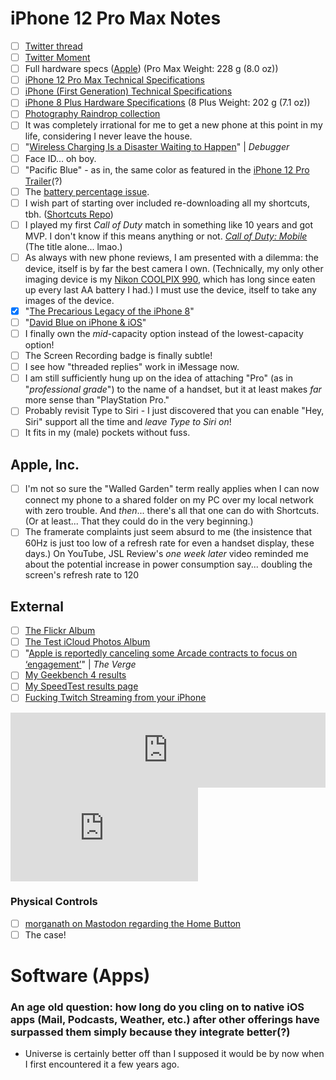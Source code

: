 # iPhone 12 Pro Max Notes

- [ ] [Twitter thread](https://twitter.com/NeoYokel/status/1335313244949508101)
- [ ] [Twitter Moment](https://twitter.com/i/events/1335684188654231552?s=20)
- [ ] Full hardware specs ([Apple](https://www.apple.com/iphone-12-pro/specs/)) (Pro Max Weight: 228 g (8.0 oz))
- [ ] [iPhone 12 Pro Max Technical Specifications](https://support.apple.com/kb/SP832?locale=en_US)
- [ ] [iPhone (First Generation) Technical Specifications](https://support.apple.com/kb/SP2?viewlocale=en_US&locale=en_US)
- [ ] [iPhone 8 Plus Hardware Specifications](https://support.apple.com/kb/SP768?locale=en_US) (8 Plus Weight: 202 g (7.1 oz))
- [ ] [Photography Raindrop collection](https://raindrop.io/collection/15007128)
- [ ] It was completely irrational for me to get a new phone at this point in my life, considering I never leave the house.
- [ ] "[Wireless Charging Is a Disaster Waiting to Happen](https://debugger.medium.com/wireless-charging-is-a-disaster-waiting-to-happen-48afdde70ed9)" | *Debugger*
- [ ] Face ID... oh boy.
- [ ] "Pacific Blue" - as in, the same color as featured in the [iPhone 12 Pro Trailer](https://youtu.be/cnXapYkboRQ)(?)
- [ ] The [battery percentage issue](https://www.imore.com/how-get-battery-percentage-your-iphone-x).
- [ ] I wish part of starting over included re-downloading all my shortcuts, tbh. ([Shortcuts Repo](https://github.com/extratone/shortcuts))
- [ ] I played my first *Call of Duty* match in something like 10 years and got MVP. I don't know if this means anything or not. [*Call of Duty: Mobile*](https://apps.apple.com/us/app/call-of-duty-mobile/id1287282214) (The title alone... lmao.)
- [ ] As always with new phone reviews, I am presented with a dilemma: the device, itself is by far the best camera I own. (Technically, my only other imaging device is my [Nikon COOLPIX 990](https://www.flickr.com/gp/davidblue/V861Vx), which has long since eaten up every last AA battery I had.) I must use the device, itself to take any images of the device.
- [x] "[The Precarious Legacy of the iPhone 8](https://bilge.world/iphone-8-plus-review)" 
- [ ] "[David Blue on iPhone & iOS](https://bit.ly/dbipwiki)"
- [ ] I finally own the *mid*-capacity option instead of the lowest-capacity option!
- [ ] The Screen Recording badge is finally subtle! 
- [ ] I see how "threaded replies" work in iMessage now.
- [ ] I am still sufficiently hung up on the idea of attaching "Pro" (as in "*professional grade*") to the name of a handset, but it at least makes *far* more sense than "PlayStation Pro."
- [ ] Probably revisit Type to Siri - I just discovered that you can enable "Hey, Siri" support all the time and *leave Type to Siri on*!
- [ ] It fits in my (male) pockets without fuss.

## Apple, Inc.

- [ ] I'm not so sure the "Walled Garden" term really applies when I can now connect my phone to a shared folder on my PC over my local network with zero trouble. And *then*... there's all that one can do with Shortcuts. (Or at least... That they could do in the very beginning.)
- [ ] The framerate complaints just seem absurd to me (the insistence that 60Hz is just too low of a refresh rate for even a handset display, these days.) On YouTube, JSL Review's *one week later* video reminded me about the potential increase in power consumption say... doubling the screen's refresh rate to 120 

## External

- [ ] [The Flickr Album](https://flic.kr/s/aHsmTiT46W)
- [ ] [The Test iCloud Photos Album](https://bit.ly/12bbbp)
- [ ] "[Apple is reportedly canceling some Arcade contracts to focus on ‘engagement’](https://www.theverge.com/2020/6/30/21308657/apple-arcade-canceling-games-subscription-service-engagement)" | *The Verge*
- [ ] [My Geekbench 4 results](https://browser.geekbench.com/v4/cpu/15929025)
- [ ] [My SpeedTest results page](https://www.speedtest.net/results?sh=889e0d5b2307328d5161bcee81bc6a75)
- [ ] [Fucking Twitch Streaming from your iPhone](https://www.twitch.tv/videos/830771152)

<iframe style="border: 0; width: 100%; height: 120px;" src="https://bandcamp.com/EmbeddedPlayer/album=1677747693/size=large/bgcol=fff4e6/linkcol=00006b/tracklist=false/artwork=small/track=3800958501/transparent=true/" seamless><a href="https://dreamutilation.bandcamp.com/album/foar-everywun-frum-mimi">FOAR EVERYWUN FRUM MIMI by MIMIDEATH</a></iframe>

<iframe width="auto" height="auto" src="https://www.youtube.com/embed/6mvt_aAPyhw?controls=0" frameborder="0" allow="accelerometer; autoplay; clipboard-write; encrypted-media; gyroscope; picture-in-picture" allowfullscreen></iframe>

### Physical Controls

- [ ] [morganath on Mastodon regarding the Home Button](https://social.tchncs.de/@morganth/105330295770710815)
- [ ] The case!

# Software (Apps)

### An age old question: how long do you cling on to native iOS apps (Mail, Podcasts, Weather, etc.) after other offerings have surpassed them simply because they integrate better(?)



* Universe is certainly better off than I supposed it would be by now when I first encountered it a few years ago.